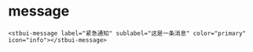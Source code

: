 # message

```
<stbui-message label="紧急通知" sublabel="这是一条消息" color="primary" icon="info"></stbui-message>
```